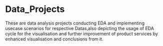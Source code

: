# Data_Projects
These are data analysis projects conducting EDA and implementing usecase scenarios for respective Datas,also depicting the usage of EDA cycle for the visualisation and further improvement of product services by enhanced visualisation and conclusions from it.

